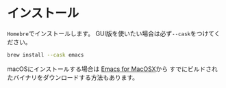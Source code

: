 # インストール

``Homebre``でインストールします。
GUI版を使いたい場合は必ず``--cask``をつけてください。

```bash
brew install --cask emacs
```

macOSにインストールする場合は
[Emacs for MacOSX](https://emacsformacosx.com)から
すでにビルドされたバイナリをダウンロードする方法もあります。
